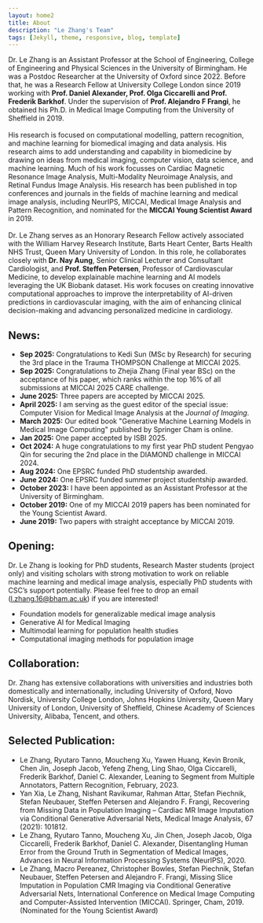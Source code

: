 ```yaml
---
layout: home2
title: About
description: "Le Zhang's Team"
tags: [Jekyll, theme, responsive, blog, template]
---
```


Dr. Le Zhang is an Assistant Professor at the School of Engineering, College of Engineering and Physical Sciences in the University of Birmingham. He was a Postdoc Researcher at the University of Oxford since 2022. Before that, he was a Research Fellow at University College London since 2019 working with **Prof. Daniel Alexander, Prof. Olga Ciccarelli and Prof. Frederik Barkhof**. Under the supervision of **Prof. Alejandro F Frangi**, he obtained his Ph.D. in Medical Image Computing from the University of Sheffield in 2019.
<br>
<br>
His research is focused on computational modelling, pattern recognition, and machine learning for biomedical imaging and data analysis. His research aims to add understanding and capability in biomedicine by drawing on ideas from medical imaging, computer vision, data science, and machine learning. Much of his work focusses on Cardiac Magnetic Resonance Image Analysis, Multi-Modality Neuroimage Analysis, and Retinal Fundus Image Analysis. His research has been published in top conferences and journals in the fields of machine learning and medical image analysis, including NeurIPS, MICCAI, Medical Image Analysis and Pattern Recognition, and nominated for the **MICCAI Young Scientist Award** in 2019.
<br>
<br>
Dr. Le Zhang serves as an Honorary Research Fellow actively associated with the William Harvey Research Institute, Barts Heart Center, Barts Health NHS Trust, Queen Mary University of London. In this role, he collaborates closely with **Dr. Nay Aung**, Senior Clinical Lecturer and Consultant Cardiologist, and **Prof. Steffen Petersen**, Professor of Cardiovascular Medicine, to develop explainable machine learning and AI models leveraging the UK Biobank dataset. His work focuses on creating innovative computational approaches to improve the interpretability of AI-driven predictions in cardiovascular imaging, with the aim of enhancing clinical decision-making and advancing personalized medicine in cardiology.

## News:
*   **Sep 2025:** Congratulations to Kedi Sun (MSc by Research) for securing the 3rd place in the Trauma THOMPSON Challenge at MICCAI 2025.
*   **Sep 2025:** Congratulations to Zhejia Zhang (Final year BSc) on the acceptance of his paper, which ranks within the top 16% of all submissions at MICCAI 2025 CARE challenge. 
*   **June 2025:** Three papers are accepted by MICCAI 2025.
*   **April 2025:** I am serving as the guest editor of the special issue: Computer Vision for Medical Image Analysis at the _Journal of Imaging_.
*   **March 2025:** Our edited book "Generative Machine Learning Models in Medical Image Computing" published by Springer Cham is online.
*   **Jan 2025:** One paper accepted by ISBI 2025.
*   **Oct 2024:** A huge congratulations to my first year PhD student Pengyao Qin for securing the 2nd place in the DIAMOND challenge in MICCAI 2024.
*   **Aug 2024:** One EPSRC funded PhD studentship awarded.
*   **June 2024:** One EPSRC funded summer project studentship awarded.
*   **October 2023:** I have been appointed as an Assistant Professor at the University of Birmingham.
*   **October 2019:** One of my MICCAI 2019 papers has been nominated for the Young Scientist Award.
*   **June 2019:** Two papers with straight acceptance by MICCAI 2019.

## Opening:
Dr. Le Zhang is looking for PhD students, Research Master students (project only) and visiting scholars with strong motivation to work on reliable machine learning and medical image analysis, especially PhD students with CSC’s support potentially. Please feel free to drop an email (l.zhang.16@bham.ac.uk) if you are interested!
*   Foundation models for generalizable medical image analysis
*   Generative AI for Medical Imaging
*   Multimodal learning for population health studies
*   Computational imaging methods for population image

## Collaboration:  
Dr. Zhang has extensive collaborations with universities and industries both domestically and internationally, including University of Oxford, Novo Nordisk, University College London, Johns Hopkins University, Queen Mary University of London, University of Sheffield, Chinese Academy of Sciences University, Alibaba, Tencent, and others.

## Selected Publication:
*   Le Zhang, Ryutaro Tanno, Moucheng Xu, Yawen Huang, Kevin Bronik, Chen Jin, Joseph Jacob, Yefeng Zheng, Ling Shao, Olga Ciccarelli, Frederik Barkhof, Daniel C. Alexander, Leaning to Segment from Multiple Annotators, Pattern Recognition, February, 2023.
*   Yan Xia, Le Zhang, Nishant Ravikumar, Rahman Attar, Stefan Piechnik, Stefan Neubauer, Steffen Petersen and Alejandro F. Frangi, Recovering from Missing Data in Population Imaging – Cardiac MR Image Imputation via Conditional Generative Adversarial Nets, Medical Image Analysis, 67 (2021): 101812.
*   Le Zhang, Ryutaro Tanno, Moucheng Xu, Jin Chen, Joseph Jacob, Olga Ciccarelli, Frederik Barkhof, Daniel C. Alexander, Disentangling Human Error from the Ground Truth in Segmentation of Medical Images, Advances in Neural Information Processing Systems (NeurIPS), 2020.
*   Le Zhang, Macro Pereanez, Christopher Bowles, Stefan Piechnik, Stefan Neubauer, Steffen Petersen and Alejandro F. Frangi, Missing Slice Imputation in Population CMR Imaging via Conditional Generative Adversarial Nets, International Conference on Medical Image Computing and Computer-Assisted Intervention (MICCAI). Springer, Cham, 2019. (Nominated for the Young Scientist Award)



